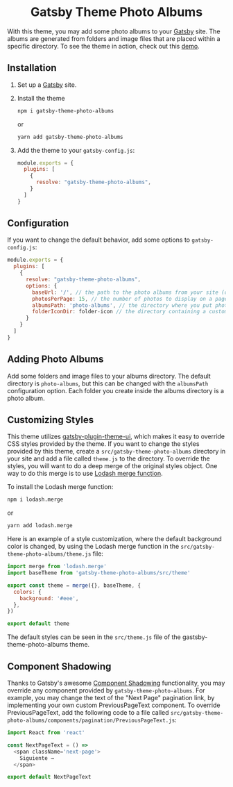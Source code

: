 <h1 align="center">
  Gatsby Theme Photo Albums
</h1>

With this theme, you may add some photo albums to your [Gatsby](https://www.gatsbyjs.org) site. The albums are generated from folders and image files that are placed within a specific directory. To see the theme in action, check out this [demo](http://whereyouat.net/photo-albums-demo).

## Installation

1.  Set up a [Gatsby](https://www.gatsbyjs.org/docs/) site.

2.  Install the theme
    ```sh
    npm i gatsby-theme-photo-albums
    ```

    or

    ```sh
    yarn add gatsby-theme-photo-albums
    ```

3.  Add the theme to your `gatsby-config.js`:
    ```js
    module.exports = {
      plugins: [
        {
          resolve: "gatsby-theme-photo-albums",
        }
      ]
    }
    ```
## Configuration

If you want to change the default behavior, add some options to `gatsby-config.js`:

```js
module.exports = {
  plugins: [
    {
      resolve: "gatsby-theme-photo-albums",
      options: {
        baseUrl: '/', // the path to the photo albums from your site (default: '/')
        photosPerPage: 15, // the number of photos to display on a page (default: 15)
        albumsPath: 'photo-albums', // the directory where you put photo albums (default: 'photo-albums')
        folderIconDir: folder-icon // the directory containing a custom folder icon (do not specify the file name)
      }
    }
  ]
}
```

## Adding Photo Albums
  
Add some folders and image files to your albums directory. The default directory is `photo-albums`, but this can be changed with the `albumsPath` configuration option. Each folder you create inside the albums directory is a photo album.

## Customizing Styles

This theme utilizes [gatsby-plugin-theme-ui](https://www.gatsbyjs.org/packages/gatsby-plugin-theme-ui), which makes it easy to override CSS styles provided by the theme. If you want to change the styles provided by this theme, create a `src/gatsby-theme-photo-albums` directory in your site and add a file called `theme.js` to the directory. To override the styles, you will want to do a deep merge of the original styles object. One way to do this merge is to use [Lodash merge function](https://lodash.com/docs/#merge). 

To install the Lodash merge function:

  ```sh
  npm i lodash.merge
  ```

  or

  ```sh
  yarn add lodash.merge
  ```

Here is an example of a style customization, where the default background color is changed, by using the Lodash merge function in the `src/gatsby-theme-photo-albums/theme.js` file:

```js
import merge from 'lodash.merge'
import baseTheme from 'gatsby-theme-photo-albums/src/theme'

export const theme = merge({}, baseTheme, {
  colors: {
    background: '#eee',
  },
})

export default theme
```

The default styles can be seen in the `src/theme.js` file of the gastsby-theme-photo-albums theme.

## Component Shadowing

Thanks to Gatsby's awesome [Component Shadowing](https://www.gatsbyjs.org/blog/2019-04-29-component-shadowing/) functionality, you may override any component provided by `gatsby-theme-photo-albums`. For example, you may change the text of the "Next Page" pagination link, by implementing your own custom PreviousPageText component. To override PreviousPageText, add the following code to a file called `src/gatsby-theme-photo-albums/components/pagination/PreviousPageText.js`:

```js
import React from 'react'

const NextPageText = () => 
  <span className='next-page'>
    Siguiente →
  </span>

export default NextPageText
```
